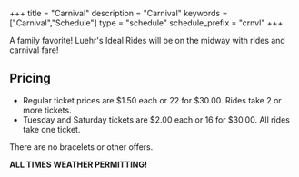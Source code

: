 +++
title = "Carnival"
description = "Carnival"
keywords = ["Carnival","Schedule"]
type = "schedule"
schedule_prefix = "crnvl"
+++

A family favorite! Luehr's Ideal Rides will be on the midway with rides and carnival fare!

## Pricing

- Regular ticket prices are $1.50 each or 22 for $30.00. Rides take 2 or more tickets.
- Tuesday and Saturday tickets are $2.00 each or 16 for $30.00. All rides take one ticket.

There are no bracelets or other offers.

**ALL TIMES WEATHER PERMITTING!**
